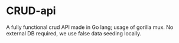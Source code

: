 # CRUD-api
A fully functional crud API made in Go lang; usage of gorilla mux. No external DB required, we use false data seeding locally.
